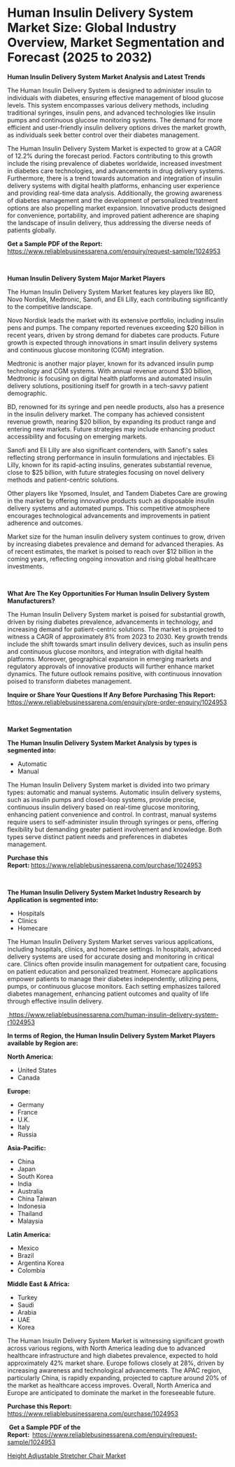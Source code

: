 <p><h1>Human Insulin Delivery System Market Size: Global Industry Overview, Market Segmentation and Forecast (2025 to 2032)</h1></p><p><strong>Human Insulin Delivery System Market Analysis and Latest Trends</strong></p>
<p><p>The Human Insulin Delivery System is designed to administer insulin to individuals with diabetes, ensuring effective management of blood glucose levels. This system encompasses various delivery methods, including traditional syringes, insulin pens, and advanced technologies like insulin pumps and continuous glucose monitoring systems. The demand for more efficient and user-friendly insulin delivery options drives the market growth, as individuals seek better control over their diabetes management.</p><p>The Human Insulin Delivery System Market is expected to grow at a CAGR of 12.2% during the forecast period. Factors contributing to this growth include the rising prevalence of diabetes worldwide, increased investment in diabetes care technologies, and advancements in drug delivery systems. Furthermore, there is a trend towards automation and integration of insulin delivery systems with digital health platforms, enhancing user experience and providing real-time data analysis. Additionally, the growing awareness of diabetes management and the development of personalized treatment options are also propelling market expansion. Innovative products designed for convenience, portability, and improved patient adherence are shaping the landscape of insulin delivery, thus addressing the diverse needs of patients globally.</p></p>
<p><strong>Get a Sample PDF of the Report:&nbsp;</strong> <a href="https://www.reliablebusinessarena.com/enquiry/request-sample/1024953?utm_campaign=2529&utm_medium=2&utm_source=Github&utm_content=ia&utm_term=08032025&utm_id=human-insulin-delivery-system">https://www.reliablebusinessarena.com/enquiry/request-sample/1024953</a></p>
<p>&nbsp;</p>
<p><strong>Human Insulin Delivery System Major Market Players</strong></p>
<p><p>The Human Insulin Delivery System Market features key players like BD, Novo Nordisk, Medtronic, Sanofi, and Eli Lilly, each contributing significantly to the competitive landscape. </p><p>Novo Nordisk leads the market with its extensive portfolio, including insulin pens and pumps. The company reported revenues exceeding $20 billion in recent years, driven by strong demand for diabetes care products. Future growth is expected through innovations in smart insulin delivery systems and continuous glucose monitoring (CGM) integration.</p><p>Medtronic is another major player, known for its advanced insulin pump technology and CGM systems. With annual revenue around $30 billion, Medtronic is focusing on digital health platforms and automated insulin delivery solutions, positioning itself for growth in a tech-savvy patient demographic.</p><p>BD, renowned for its syringe and pen needle products, also has a presence in the insulin delivery market. The company has achieved consistent revenue growth, nearing $20 billion, by expanding its product range and entering new markets. Future strategies may include enhancing product accessibility and focusing on emerging markets.</p><p>Sanofi and Eli Lilly are also significant contenders, with Sanofi's sales reflecting strong performance in insulin formulations and injectables. Eli Lilly, known for its rapid-acting insulins, generates substantial revenue, close to $25 billion, with future strategies focusing on novel delivery methods and patient-centric solutions.</p><p>Other players like Ypsomed, Insulet, and Tandem Diabetes Care are growing in the market by offering innovative products such as disposable insulin delivery systems and automated pumps. This competitive atmosphere encourages technological advancements and improvements in patient adherence and outcomes.</p><p>Market size for the human insulin delivery system continues to grow, driven by increasing diabetes prevalence and demand for advanced therapies. As of recent estimates, the market is poised to reach over $12 billion in the coming years, reflecting ongoing innovation and rising global healthcare investments.</p></p>
<p>&nbsp;</p>
<p><strong>What Are The Key Opportunities For Human Insulin Delivery System Manufacturers?</strong></p>
<p><p>The Human Insulin Delivery System market is poised for substantial growth, driven by rising diabetes prevalence, advancements in technology, and increasing demand for patient-centric solutions. The market is projected to witness a CAGR of approximately 8% from 2023 to 2030. Key growth trends include the shift towards smart insulin delivery devices, such as insulin pens and continuous glucose monitors, and integration with digital health platforms. Moreover, geographical expansion in emerging markets and regulatory approvals of innovative products will further enhance market dynamics. The future outlook remains positive, with continuous innovation poised to transform diabetes management.</p></p>
<p><strong>Inquire or Share Your Questions If Any Before Purchasing This Report:</strong> <a href="https://www.reliablebusinessarena.com/enquiry/pre-order-enquiry/1024953?utm_campaign=2529&utm_medium=2&utm_source=Github&utm_content=ia&utm_term=08032025&utm_id=human-insulin-delivery-system">https://www.reliablebusinessarena.com/enquiry/pre-order-enquiry/1024953</a></p>
<p>&nbsp;</p>
<p><strong>Market Segmentation</strong></p>
<p><strong>The Human Insulin Delivery System Market Analysis by types is segmented into:</strong></p>
<p><ul><li>Automatic</li><li>Manual</li></ul></p>
<p><p>The Human Insulin Delivery System market is divided into two primary types: automatic and manual systems. Automatic insulin delivery systems, such as insulin pumps and closed-loop systems, provide precise, continuous insulin delivery based on real-time glucose monitoring, enhancing patient convenience and control. In contrast, manual systems require users to self-administer insulin through syringes or pens, offering flexibility but demanding greater patient involvement and knowledge. Both types serve distinct patient needs and preferences in diabetes management.</p></p>
<p><strong>Purchase this Report:&nbsp;</strong><a href="https://www.reliablebusinessarena.com/purchase/1024953?utm_campaign=2529&utm_medium=2&utm_source=Github&utm_content=ia&utm_term=08032025&utm_id=human-insulin-delivery-system">https://www.reliablebusinessarena.com/purchase/1024953</a></p>
<p>&nbsp;</p>
<p><strong>The Human Insulin Delivery System Market Industry Research by Application is segmented into:</strong></p>
<p><ul><li>Hospitals</li><li>Clinics</li><li>Homecare</li></ul></p>
<p><p>The Human Insulin Delivery System Market serves various applications, including hospitals, clinics, and homecare settings. In hospitals, advanced delivery systems are used for accurate dosing and monitoring in critical care. Clinics often provide insulin management for outpatient care, focusing on patient education and personalized treatment. Homecare applications empower patients to manage their diabetes independently, utilizing pens, pumps, or continuous glucose monitors. Each setting emphasizes tailored diabetes management, enhancing patient outcomes and quality of life through effective insulin delivery.</p></p>
<p><a href="https://www.reliablebusinessarena.com/human-insulin-delivery-system-r1024953?utm_campaign=2529&utm_medium=2&utm_source=Github&utm_content=ia&utm_term=08032025&utm_id=human-insulin-delivery-system">&nbsp;https://www.reliablebusinessarena.com/human-insulin-delivery-system-r1024953</a></p>
<p><strong>In terms of Region, the Human Insulin Delivery System Market Players available by Region are:</strong></p>
<p>
    <p> <strong> North America: </strong>
        <ul>
            <li>United States</li>
            <li>Canada</li>
        </ul>
        </p> 
    <p> <strong> Europe: </strong>
        <ul>
            <li>Germany</li>
            <li>France</li>
            <li>U.K.</li>
            <li>Italy</li>
            <li>Russia</li>
        </ul>
        </p> 
    <p> <strong> Asia-Pacific: </strong>
        <ul>
            <li>China</li>
            <li>Japan</li>
            <li>South Korea</li>
            <li>India</li>
            <li>Australia</li>
            <li>China Taiwan</li>
            <li>Indonesia</li>
            <li>Thailand</li>
            <li>Malaysia</li>
        </ul>
        </p> 
    <p> <strong> Latin America: </strong>
        <ul>
            <li>Mexico</li>
            <li>Brazil</li>
            <li>Argentina Korea</li>
            <li>Colombia</li>
        </ul>
        </p> 
    <p> <strong> Middle East & Africa: </strong>
        <ul>
            <li>Turkey</li>
            <li>Saudi</li>
            <li>Arabia</li>
            <li>UAE</li>
            <li>Korea</li>
        </ul>
    </p>
    </p>
<p><p>The Human Insulin Delivery System Market is witnessing significant growth across various regions, with North America leading due to advanced healthcare infrastructure and high diabetes prevalence, expected to hold approximately 42% market share. Europe follows closely at 28%, driven by increasing awareness and technological advancements. The APAC region, particularly China, is rapidly expanding, projected to capture around 20% of the market as healthcare access improves. Overall, North America and Europe are anticipated to dominate the market in the foreseeable future.</p></p>
<p><strong>Purchase this Report: </strong><a href="https://www.reliablebusinessarena.com/purchase/1024953?utm_campaign=2529&utm_medium=2&utm_source=Github&utm_content=ia&utm_term=08032025&utm_id=human-insulin-delivery-system">https://www.reliablebusinessarena.com/purchase/1024953</a></p>
<p>&nbsp;<strong>Get a Sample PDF of the Report:&nbsp;&nbsp;</strong><a href="https://www.reliablebusinessarena.com/enquiry/request-sample/1024953?utm_campaign=2529&utm_medium=2&utm_source=Github&utm_content=ia&utm_term=08032025&utm_id=human-insulin-delivery-system">https://www.reliablebusinessarena.com/enquiry/request-sample/1024953</a></p>
<p><strong></strong></p>
<p><p><a href="https://github.com/akaalahk/Market-Research-Report-List-1/blob/main/height-adjustable-stretcher-chair-market.md?utm_campaign=2529&utm_medium=2&utm_source=Github&utm_content=ia&utm_term=08032025&utm_id=human-insulin-delivery-system">Height Adjustable Stretcher Chair Market</a></p></p>
